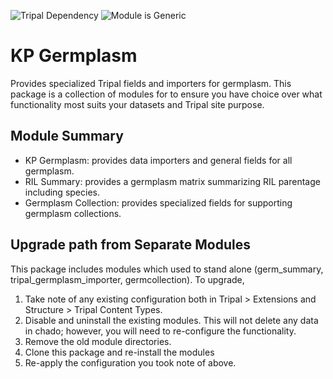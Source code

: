 ![Tripal Dependency](https://img.shields.io/badge/tripal-%3E=3.0-brightgreen)
![Module is Generic](https://img.shields.io/badge/generic-tested%20manually-yellow)

# KP Germplasm

Provides specialized Tripal fields and importers for germplasm. This package is a collection of modules for to ensure you have choice over what functionality most suits your datasets and Tripal site purpose.

## Module Summary

 - KP Germplasm: provides data importers and general fields for all germplasm.
 - RIL Summary: provides a germplasm matrix summarizing RIL parentage including species.
 - Germplasm Collection: provides specialized fields for supporting germplasm collections.

## Upgrade path from Separate Modules
This package includes modules which used to stand alone (germ_summary, tripal_germplasm_importer, germcollection). To upgrade,

1. Take note of any existing configuration both in Tripal > Extensions and Structure > Tripal Content Types.
2. Disable and uninstall the existing modules. This will not delete any data in chado; however, you will need to re-configure the functionality.
3. Remove the old module directories.
4. Clone this package and re-install the modules
5. Re-apply the configuration you took note of above.
